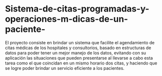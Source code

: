 # Sistema-de-citas-programadas-y-operaciones-m-dicas-de-un-paciente-
El proyecto consiste en brindar un sistema que facilite el agendamiento de citas médicas de los hospitales y consultorios, basado en estructuras de datos para poder tener un mejor manejo de los datos, evitando con su aplicación las situaciones que pueden presentarse al llevarse a cabo esta tarea como el que coincidan en un mismo horario dos citas, y haciendo que se logre poder brindar un servicio eficiente a los pacientes. 

